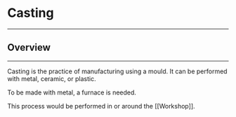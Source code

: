 # Casting
___
## Overview
---

Casting is the practice of manufacturing using a mould. It can be performed with metal, ceramic, or plastic. 

To be made with metal, a furnace is needed. 

This process would be performed in or around the [[Workshop]]. 